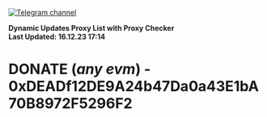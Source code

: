 [![Telegram channel](https://img.shields.io/endpoint?url=https://runkit.io/damiankrawczyk/telegram-badge/branches/master?url=https://t.me/n4z4v0d)](https://t.me/n4z4v0d) 

**Dynamic Updates Proxy List with Proxy Checker**  
**Last Updated: 16.12.23 17:14**

# DONATE (_any evm_) - 0xDEADf12DE9A24b47Da0a43E1bA70B8972F5296F2
